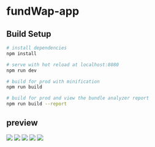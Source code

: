 # fundWap-app


## Build Setup

``` bash
# install dependencies
npm install

# serve with hot reload at localhost:8080
npm run dev

# build for prod with minification
npm run build

# build for prod and view the bundle analyzer report
npm run build --report
```

## preview

![](https://github.com/carreymu/fundWap/raw/master/static/p1.png)
![](https://github.com/carreymu/fundWap/raw/master/static/p2.png)
![](https://github.com/carreymu/fundWap/raw/master/static/p3.png)
![](https://github.com/carreymu/fundWap/raw/master/static/p3.1.png)
![](https://github.com/carreymu/fundWap/raw/master/static/p4.png)

